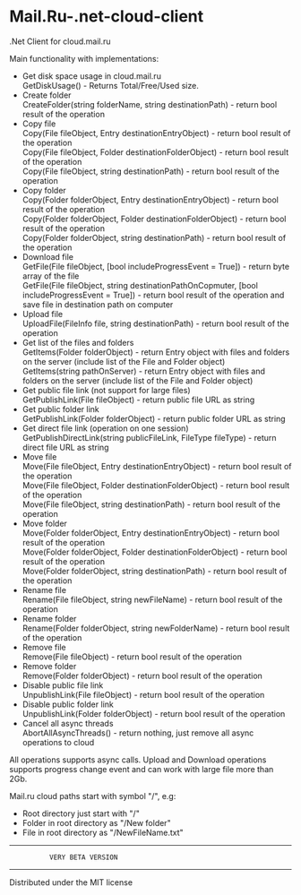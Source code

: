 # Mail.Ru-.net-cloud-client
.Net Client for cloud.mail.ru

Main functionality with implementations:
- Get disk space usage in cloud.mail.ru
  <br/>GetDiskUsage() - Returns Total/Free/Used size.
- Create folder
  <br/>CreateFolder(string folderName, string destinationPath) - return bool result of the operation
- Copy file
  <br/>Copy(File fileObject, Entry destinationEntryObject)  - return bool result of the operation
  <br/>Copy(File fileObject, Folder destinationFolderObject) - return bool result of the operation
  <br/>Copy(File fileObject, string destinationPath) - return bool result of the operation
- Copy folder
  <br/>Copy(Folder folderObject, Entry destinationEntryObject) - return bool result of the operation
  <br/>Copy(Folder folderObject, Folder destinationFolderObject) - return bool result of the operation
  <br/>Copy(Folder folderObject, string destinationPath) - return bool result of the operation
- Download file
  <br/>GetFile(File fileObject, [bool includeProgressEvent = True]) - return byte array of the file
  <br/>GetFile(File fileObject, string destinationPathOnCopmuter, [bool includeProgressEvent = True]) - return bool result of the operation and save file in destination path on computer
- Upload file
  <br/>UploadFile(FileInfo file, string destinationPath) - return bool result of the operation
- Get list of the files and folders
  <br/>GetItems(Folder folderObject) - return Entry object with files and folders on the server (include list of the File and Folder object)
  <br/>GetItems(string pathOnServer) - return Entry object with files and folders on the server (include list of the File and Folder object)
- Get public file link (not support for large files)
  <br/>GetPublishLink(File fileObject) - return public file URL as string
- Get public folder link
  <br/>GetPublishLink(Folder folderObject) - return public folder URL as string
- Get direct file link (operation on one session)
  <br/>GetPublishDirectLink(string publicFileLink, FileType fileType) - return direct file URL as string
- Move file
  <br/>Move(File fileObject, Entry destinationEntryObject)  - return bool result of the operation
  <br/>Move(File fileObject, Folder destinationFolderObject) - return bool result of the operation
  <br/>Move(File fileObject, string destinationPath) - return bool result of the operation
- Move folder
  <br/>Move(Folder folderObject, Entry destinationEntryObject) - return bool result of the operation
  <br/>Move(Folder folderObject, Folder destinationFolderObject) - return bool result of the operation
  <br/>Move(Folder folderObject, string destinationPath) - return bool result of the operation
- Rename file
  <br/>Rename(File fileObject, string newFileName) - return bool result of the operation
- Rename folder
  <br/>Rename(Folder folderObject, string newFolderName) - return bool result of the operation
- Remove file
  <br/>Remove(File fileObject) - return bool result of the operation
- Remove folder
  <br/>Remove(Folder folderObject) - return bool result of the operation
- Disable public file link
  <br/>UnpublishLink(File fileObject) - return bool result of the operation
- Disable public folder link
  <br/>UnpublishLink(Folder folderObject) - return bool result of the operation
- Cancel all async threads
  <br/>AbortAllAsyncThreads() - return nothing, just remove all async operations to cloud

All operations supports async calls.
Upload and Download operations supports progress change event and can work with large file more than 2Gb.

Mail.ru cloud paths start with symbol "/", e.g:
- Root directory just start with "/"
- Folder in root directory as "/New folder"
- File in root directory as "/NewFileName.txt"

--------------------------------------------------
              VERY BETA VERSION
--------------------------------------------------

Distributed under the MIT license
